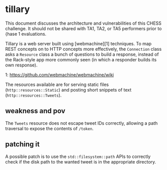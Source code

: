 # tillary

This document discusses the architecture and vulnerabilities of this CHESS
challenge. It should not be shared with TA1, TA2, or TA5 performers prior
to {hase 1 evaluations.

Tillary is a web server built using [webmachine][1] techniques. To map REST
concepts on to HTTP concepts more effectively, the `Connection` class asks a
`Resource` class a bunch of questions to build a response, instead of the
Rack-style app more commonly seen (in which a responder builds its own
response).

1: https://github.com/webmachine/webmachine/wiki

The resources available are for serving static files
(`http::resources::Static`) and posting short
snippets of text (`http::resources::Tweets`).

## weakness and pov

The `Tweets` resource does not escape tweet IDs correctly, allowing a path
traversal to expose the contents of `/token`.

## patching it

A possible patch is to use the `std::filesystem::path` APIs to correctly
check if the disk path to the wanted tweet is in the appropriate directory.
